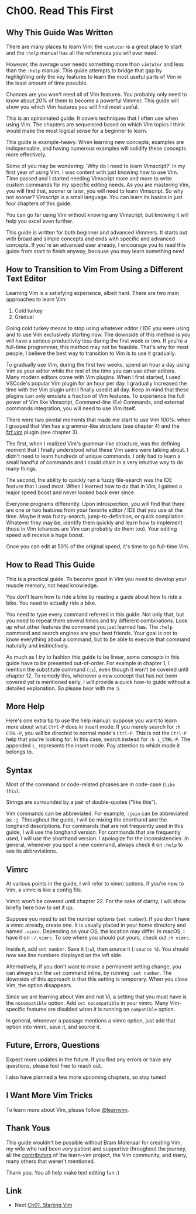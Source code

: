 # Ch00. Read This First

## Why This Guide Was Written

There are many places to learn Vim: the `vimtutor` is a great place to start and the `:help` manual has all the references you will ever need.

However, the average user needs something more than `vimtutor` and less than the `:help` manual. This guide attempts to bridge that gap by highlighting only the key features to learn the most useful parts of Vim in the least amount of time possible.

Chances are you won't need all of Vim features. You probably only need to know about 20% of them to become a powerful Vimmer. This guide will show you which Vim features you will find most useful.

This is an opinionated guide. It covers techniques that I often use when using Vim. The chapters are sequenced based on which Vim topics I think would make the most logical sense for a beginner to learn.

This guide is example-heavy. When learning new concepts, examples are indispensable, and having numerous examples will solidify these concepts more effectively.

Some of you may be wondering: 'Why do I need to learn Vimscript?' In my first year of using Vim, I was content with just knowing how to use Vim. Time passed and I started needing Vimscript more and more to write custom commands for my specific editing needs. As you are mastering Vim, you will find that, sooner or later, you will need to learn Vimscript. So why not sooner? Vimscript is a small language. You can learn its basics in just four chapters of this guide.

You can go far using Vim without knowing any Vimscript, but knowing it will help you excel even further.

This guide is written for both beginner and advanced Vimmers. It starts out with broad and simple concepts and ends with specific and advanced concepts. If you're an advanced user already, I encourage you to read this guide from start to finish anyway, because you may learn something new!

## How to Transition to Vim From Using a Different Text Editor

Learning Vim is a satisfying experience, albeit hard. There are two main approaches to learn Vim:

1. Cold turkey
2. Gradual

Going cold turkey means to stop using whatever editor / IDE you were using and to use Vim exclusively starting now. The downside of this method is you will have a serious productivity loss during the first week or two. If you're a full-time programmer, this method may not be feasible. That's why for most people, I believe the best way to transition to Vim is to use it gradually.

To gradually use Vim, during the first two weeks, spend an hour a day using Vim as your editor while the rest of the time you can use other editors. Many modern editors come with Vim plugins. When I first started, I used VSCode's popular Vim plugin for an hour per day. I gradually increased the time with the Vim plugin until I finally used it all day. Keep in mind that these plugins can only emulate a fraction of Vim features. To experience the full power of Vim like Vimscript, Command-line (Ex) Commands, and external commands integration, you will need to use Vim itself.

There were two pivotal moments that made me start to use Vim 100%: when I grasped that Vim has a grammar-like structure (see chapter 4) and the [fzf.vim](https://github.com/junegunn/fzf.vim) plugin (see chapter 3).

The first, when I realized Vim's grammar-like structure, was the defining moment that I finally understood what these Vim users were talking about. I didn't need to learn hundreds of unique commands. I only had to learn a small handful of commands and I could chain in a very intuitive way to do many things.

The second, the ability to quickly run a fuzzy file-search was the IDE feature that I used most. When I learned how to do that in Vim, I gained a major speed boost and never looked back ever since.

Everyone programs differently. Upon introspection, you will find that there are one or two features from your favorite editor / IDE that you use all the time. Maybe it was fuzzy-search, jump-to-definition, or quick compilation. Whatever they may be, identify them quickly and learn how to implement those in Vim (chances are Vim can probably do them too). Your editing speed will receive a huge boost.

Once you can edit at 50% of the original speed, it's time to go full-time Vim.

## How to Read This Guide

This is a practical guide. To become good in Vim you need to develop your muscle memory, not head knowledge.

You don't learn how to ride a bike by reading a guide about how to ride a bike. You need to actually ride a bike.

You need to type every command referred in this guide. Not only that, but you need to repeat them several times and try different combinations. Look up what other features the command you just learned has. The `:help` command and search engines are your best friends. Your goal is not to know everything about a command, but to be able to execute that command naturally and instinctively.

As much as I try to fashion this guide to be linear, some concepts in this guide have to be presented out-of-order. For example in chapter 1, I mention the substitute command (`:s`), even though it won't be covered until chapter 12. To remedy this, whenever a new concept that has not been covered yet is mentioned early, I will provide a quick how-to guide without a detailed explanation. So please bear with me :).

## More Help

Here's one extra tip to use the help manual: suppose you want to learn more about what `Ctrl-P` does in insert mode. If you merely search for `:h CTRL-P`, you will be directed to normal mode's `Ctrl-P`. This is not the `Ctrl-P` help that you're looking for. In this case, search instead for `:h i_CTRL-P`. The appended `i_` represents the insert mode. Pay attention to which mode it belongs to.

## Syntax

Most of the command or code-related phrases are in code-case (`like this`).

Strings are surrounded by a pair of double-quotes ("like this").

Vim commands can be abbreviated. For example, `:join` can be abbreviated as `:j`. Throughout the guide, I will be mixing the shorthand and the longhand descriptions. For commands that are not frequently used in this guide, I will use the longhand version. For commands that are frequently used, I will use the shorthand version. I apologize for the inconsistencies. In general, whenever you spot a new command, always check it on `:help` to see its abbreviations.

## Vimrc

At various points in the guide, I will refer to vimrc options. If you're new to Vim, a vimrc is like a config file.

Vimrc won't be covered until chapter 22. For the sake of clarity, I will show briefly here how to set it up.

Suppose you need to set the number options (`set number`). If you don't have a vimrc already, create one. It is usually placed in your home directory and named `.vimrc`. Depending on your OS, the location may differ. In macOS, I have it on `~/.vimrc`. To see where you should put yours, check out `:h vimrc`.

Inside it, add `set number`. Save it (`:w`), then source it (`:source %`). You should now see line numbers displayed on the left side.

Alternatively, if you don't want to make a permanent setting change, you can always run the `set` command inline, by running `:set number`. The downside of this approach is that this setting is temporary. When you close Vim, the option disappears.

Since we are learning about Vim and not Vi, a setting that you must have is the `nocompatible` option. Add `set nocompatible` in your vimrc. Many Vim-specific features are disabled when it is running on `compatible` option.

In general, whenever a passage mentions a vimrc option, just add that option into vimrc, save it, and source it.

## Future, Errors, Questions

Expect more updates in the future. If you find any errors or have any questions, please feel free to reach out.

I also have planned a few more upcoming chapters, so stay tuned!

## I Want More Vim Tricks

To learn more about Vim, please follow [@learnvim](https://twitter.com/learnvim).

## Thank Yous

This guide wouldn't be possible without Bram Molenaar for creating Vim, my wife who had been very patient and supportive throughout the journey, all the [contributors](https://github.com/iggredible/Learn-Vim/graphs/contributors) of the learn-vim project, the Vim community, and many, many others that weren't mentioned.

Thank you. You all help make text editing fun :)


## Link
- Next [Ch01. Starting Vim](./ch01_starting_vim.md)
